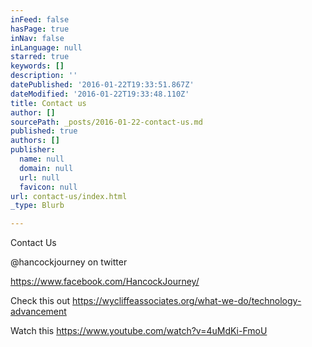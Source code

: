 ```yaml
---
inFeed: false
hasPage: true
inNav: false
inLanguage: null
starred: true
keywords: []
description: ''
datePublished: '2016-01-22T19:33:51.867Z'
dateModified: '2016-01-22T19:33:48.110Z'
title: Contact us
author: []
sourcePath: _posts/2016-01-22-contact-us.md
published: true
authors: []
publisher:
  name: null
  domain: null
  url: null
  favicon: null
url: contact-us/index.html
_type: Blurb

---
```

Contact Us

@hancockjourney on twitter

https://www.facebook.com/HancockJourney/ 

Check this out   https://wycliffeassociates.org/what-we-do/technology-advancement

Watch this   https://www.youtube.com/watch?v=4uMdKi-FmoU